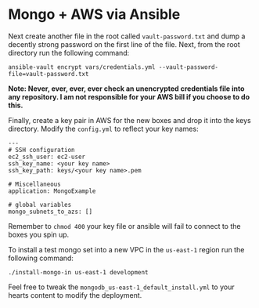 # Mongo + AWS via Ansible

Next create another file in the root called ```vault-password.txt``` and dump a decently strong password on the first line of the file. Next, from the root directory run the following command:

```
ansible-vault encrypt vars/credentials.yml --vault-password-file=vault-password.txt
```

**Note: Never, ever, ever, ever check an unencrypted credentials file into any repository. I am not responsible for your AWS bill if you choose to do this.**

Finally, create a key pair in AWS for the new boxes and drop it into the keys directory. Modify the ```config.yml``` to reflect your key names:

```
---
# SSH configuration
ec2_ssh_user: ec2-user
ssh_key_name: <your key name>
ssh_key_path: keys/<your key name>.pem

# Miscellaneous
application: MongoExample

# global variables
mongo_subnets_to_azs: []
```

Remember to ```chmod 400``` your key file or ansible will fail to connect to the boxes you spin up.

To install a test mongo set into a new VPC in the ```us-east-1``` region run the following command:

```
./install-mongo-in us-east-1 development
```

Feel free to tweak the ```mongodb_us-east-1_default_install.yml``` to your hearts content to modify the deployment.
